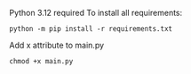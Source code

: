Python 3.12 required
To install all requirements:
```
python -m pip install -r requirements.txt
```
Add x attribute to main.py
```commandline
chmod +x main.py
```